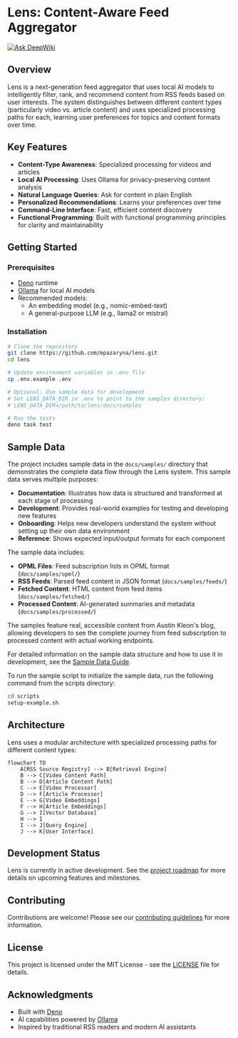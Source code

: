 # Lens: Content-Aware Feed Aggregator

[![Ask DeepWiki](https://deepwiki.com/badge.svg)](https://deepwiki.com/lens-project/lens-engine)

## Overview

Lens is a next-generation feed aggregator that uses local AI models to intelligently filter, rank, and recommend content from RSS feeds based on user interests. The system distinguishes between different content types (particularly video vs. article content) and uses specialized processing paths for each, learning user preferences for topics and content formats over time.

## Key Features

- **Content-Type Awareness**: Specialized processing for videos and articles
- **Local AI Processing**: Uses Ollama for privacy-preserving content analysis
- **Natural Language Queries**: Ask for content in plain English
- **Personalized Recommendations**: Learns your preferences over time
- **Command-Line Interface**: Fast, efficient content discovery
- **Functional Programming**: Built with functional programming principles for clarity and maintainability

## Getting Started

### Prerequisites

- [Deno](https://deno.land/) runtime
- [Ollama](https://ollama.ai/) for local AI models
- Recommended models:
  - An embedding model (e.g., nomic-embed-text)
  - A general-purpose LLM (e.g., llama2 or mistral)

### Installation

```bash
# Clone the repository
git clone https://github.com/mpazaryna/lens.git
cd lens

# Update environment variables in .env file
cp .env.example .env

# Optional: Use sample data for development
# Set LENS_DATA_DIR in .env to point to the samples directory:
# LENS_DATA_DIR=/path/to/lens/docs/samples

# Run the tests
deno task test
```

## Sample Data

The project includes sample data in the `docs/samples/` directory that demonstrates the complete data flow through the Lens system. This sample data serves multiple purposes:

- **Documentation**: Illustrates how data is structured and transformed at each stage of processing
- **Development**: Provides real-world examples for testing and developing new features
- **Onboarding**: Helps new developers understand the system without setting up their own data environment
- **Reference**: Shows expected input/output formats for each component

The sample data includes:

- **OPML Files**: Feed subscription lists in OPML format (`docs/samples/opml/`)
- **RSS Feeds**: Parsed feed content in JSON format (`docs/samples/feeds/`)
- **Fetched Content**: HTML content from feed items (`docs/samples/fetched/`)
- **Processed Content**: AI-generated summaries and metadata (`docs/samples/processed/`)

The samples feature real, accessible content from Austin Kleon's blog, allowing developers to see the complete journey from feed subscription to processed content with actual working endpoints.

For detailed information on the sample data structure and how to use it in development, see the [Sample Data Guide](docs/samples/README.md).

To run the sample script to initialize the sample data, run the following command from the scripts directory:

```bash
cd scripts
setup-example.sh
```

## Architecture

Lens uses a modular architecture with specialized processing paths for different content types:

```mermaid
flowchart TD
    A[RSS Source Registry] --> B[Retrieval Engine]
    B --> C[Video Content Path]
    B --> D[Article Content Path]
    C --> E[Video Processor]
    D --> F[Article Processor]
    E --> G[Video Embeddings]
    F --> H[Article Embeddings]
    G --> I[Vector Database]
    H --> I
    I --> J[Query Engine]
    J --> K[User Interface]
```

## Development Status

Lens is currently in active development. See the [project roadmap](docs/prd/roadmap.md) for more details on upcoming features and milestones.

## Contributing

Contributions are welcome! Please see our [contributing guidelines](CONTRIBUTING.md) for more information.

## License

This project is licensed under the MIT License - see the [LICENSE](LICENSE) file for details.

## Acknowledgments

- Built with [Deno](https://deno.land/)
- AI capabilities powered by [Ollama](https://ollama.ai/)
- Inspired by traditional RSS readers and modern AI assistants